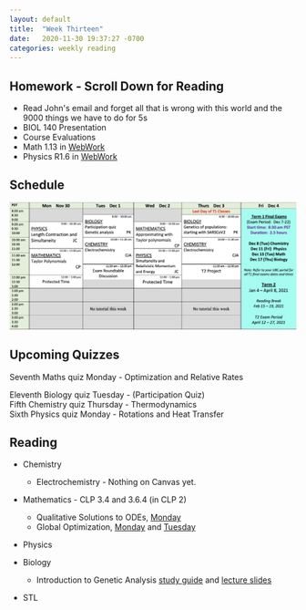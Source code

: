 ```yaml
---
layout: default
title:  "Week Thirteen"
date:   2020-11-30 19:37:27 -0700
categories: weekly reading
---
```


## Homework - Scroll Down for Reading
- Read John's email and forget all that is wrong with this world and the 9000 things we have to do for 5s
- BIOL 140 Presentation
- Course Evaluations
- Math 1.13 in [WebWork](https://webwork.elearning.ubc.ca/webwork2/2020W1-2_SCIE_010_001/)
- Physics R1.6 in [WebWork](https://webwork.elearning.ubc.ca/webwork2/2020W1-2_SCIE_010_001/)

## Schedule

![Week Thirteen Schedule](/assets/w13schedule.png)

## Upcoming Quizzes

Seventh Maths quiz Monday - Optimization and Relative Rates   
<!-- Third Maths test Tuesday - Increasing and decreasing functions and critical points      -->
Eleventh Biology quiz Tuesday - (Participation Quiz)   
Fifth Chemistry quiz Thursday - Thermodynamics   
Sixth Physics quiz Monday - Rotations and Heat Transfer   

## Reading

- Chemistry
	- Electrochemistry - Nothing on Canvas yet.
	
- Mathematics - <!-- 7 on [Active Calculus](https://activecalculus.org/) and -->CLP 3.4 and 3.6.4 (in CLP 2)
	- Qualitative Solutions to ODEs, [Monday](https://canvas.ubc.ca/courses/62921/files/11364347/download?wrap=1)
	- Global Optimization, [Monday](https://canvas.ubc.ca/courses/62921/files/11355146/download?wrap=1) and [Tuesday](https://canvas.ubc.ca/courses/62921/files/11386155/download?wrap=1)

- Physics <!-- - [Rotations on WebWork](https://webwork.elearning.ubc.ca/webwork2/2020W1-2_SCIE_010_001/) --><!--  - Open Stax 2 [1.6](https://openstax.org/books/university-physics-volume-2/pages/1-6-mechanisms-of-heat-transfer) --><!-- Frames of Reference [Worksheet](https://canvas.ubc.ca/courses/62922/files/11317297/download?wrap=1) -->


- Biology
	- Introduction to Genetic Analysis [study guide](https://canvas.ubc.ca/courses/62806/files/11139317/download?wrap=1) and [lecture slides](https://canvas.ubc.ca/courses/62806/files/11248243/download?wrap=1)

- STL